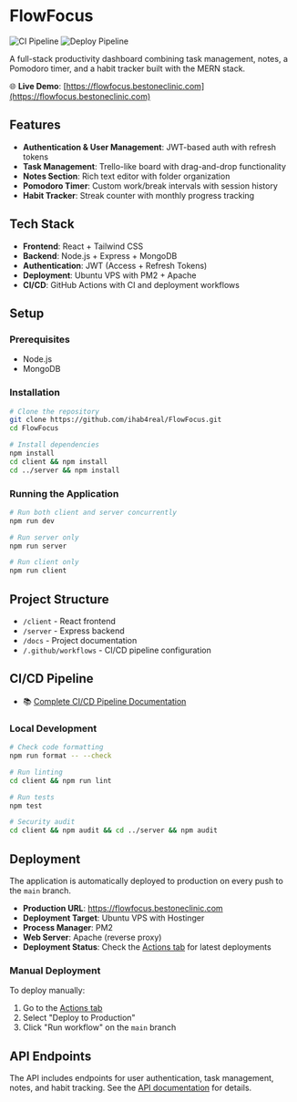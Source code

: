 # FlowFocus

![CI Pipeline](https://github.com/ihab4real/FlowFocus/actions/workflows/ci.yml/badge.svg) ![Deploy Pipeline](https://github.com/ihab4real/FlowFocus/actions/workflows/deploy.yml/badge.svg)

A full-stack productivity dashboard combining task management, notes, a Pomodoro timer, and a habit tracker built with the MERN stack.

🌐 **Live Demo**: [https://flowfocus.bestoneclinic.com](https://flowfocus.bestoneclinic.com)

## Features

- **Authentication & User Management**: JWT-based auth with refresh tokens
- **Task Management**: Trello-like board with drag-and-drop functionality
- **Notes Section**: Rich text editor with folder organization
- **Pomodoro Timer**: Custom work/break intervals with session history
- **Habit Tracker**: Streak counter with monthly progress tracking

## Tech Stack

- **Frontend**: React + Tailwind CSS
- **Backend**: Node.js + Express + MongoDB
- **Authentication**: JWT (Access + Refresh Tokens)
- **Deployment**: Ubuntu VPS with PM2 + Apache
- **CI/CD**: GitHub Actions with CI and deployment workflows

## Setup

### Prerequisites

- Node.js
- MongoDB

### Installation

```bash
# Clone the repository
git clone https://github.com/ihab4real/FlowFocus.git
cd FlowFocus

# Install dependencies
npm install
cd client && npm install
cd ../server && npm install
```

### Running the Application

```bash
# Run both client and server concurrently
npm run dev

# Run server only
npm run server

# Run client only
npm run client
```

## Project Structure

- `/client` - React frontend
- `/server` - Express backend
- `/docs` - Project documentation
- `/.github/workflows` - CI/CD pipeline configuration

## CI/CD Pipeline

- 📚 [Complete CI/CD Pipeline Documentation](./docs/ci-cd-pipeline.md)

### Local Development

```bash
# Check code formatting
npm run format -- --check

# Run linting
cd client && npm run lint

# Run tests
npm test

# Security audit
cd client && npm audit && cd ../server && npm audit
```

## Deployment

The application is automatically deployed to production on every push to the `main` branch.

- **Production URL**: https://flowfocus.bestoneclinic.com
- **Deployment Target**: Ubuntu VPS with Hostinger
- **Process Manager**: PM2
- **Web Server**: Apache (reverse proxy)
- **Deployment Status**: Check the [Actions tab](https://github.com/ihab4real/FlowFocus/actions) for latest deployments

### Manual Deployment

To deploy manually:

1. Go to the [Actions tab](https://github.com/ihab4real/FlowFocus/actions)
2. Select "Deploy to Production"
3. Click "Run workflow" on the `main` branch

## API Endpoints

The API includes endpoints for user authentication, task management, notes, and habit tracking. See the [API documentation](./docs/server/api-documentation.md) for details.
